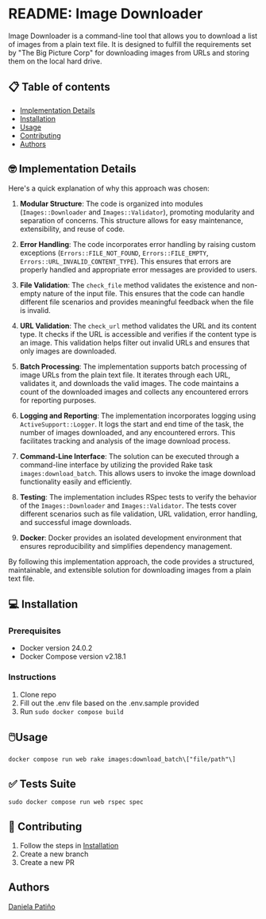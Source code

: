 README: Image Downloader
=================================================

Image Downloader is a command-line tool that allows you to download a list of images from a plain text file. It is designed to fulfill the requirements set by "The Big Picture Corp" for downloading images from URLs and storing them on the local hard drive.

📋 Table of contents
-----------------

* [Implementation Details](#implementation-details)
* [Installation](#installation)
* [Usage](#usage)
* [Contributing](#contributing)
* [Authors](#authors)

🤓 Implementation Details
---------------
Here's a quick explanation of why this approach was chosen:

1. **Modular Structure**: The code is organized into modules (`Images::Downloader` and `Images::Validator`), promoting modularity and separation of concerns. This structure allows for easy maintenance, extensibility, and reuse of code.

2. **Error Handling**: The code incorporates error handling by raising custom exceptions (`Errors::FILE_NOT_FOUND`, `Errors::FILE_EMPTY`, `Errors::URL_INVALID_CONTENT_TYPE`). This ensures that errors are properly handled and appropriate error messages are provided to users.

3. **File Validation**: The `check_file` method validates the existence and non-empty nature of the input file. This ensures that the code can handle different file scenarios and provides meaningful feedback when the file is invalid.

4. **URL Validation**: The `check_url` method validates the URL and its content type. It checks if the URL is accessible and verifies if the content type is an image. This validation helps filter out invalid URLs and ensures that only images are downloaded.

5. **Batch Processing**: The implementation supports batch processing of image URLs from the plain text file. It iterates through each URL, validates it, and downloads the valid images. The code maintains a count of the downloaded images and collects any encountered errors for reporting purposes.

6. **Logging and Reporting**: The implementation incorporates logging using `ActiveSupport::Logger`. It logs the start and end time of the task, the number of images downloaded, and any encountered errors. This facilitates tracking and analysis of the image download process.

7. **Command-Line Interface**: The solution can be executed through a command-line interface by utilizing the provided Rake task `images:download_batch`. This allows users to invoke the image download functionality easily and efficiently.

8. **Testing**: The implementation includes RSpec tests to verify the behavior of the `Images::Downloader` and `Images::Validator`. The tests cover different scenarios such as file validation, URL validation, error handling, and successful image downloads.

9. **Docker**: Docker provides an isolated development environment that ensures reproducibility and simplifies dependency management.

By following this implementation approach, the code provides a structured, maintainable, and extensible solution for downloading images from a plain text file.


💻 Installation
------------

### Prerequisites

* Docker version 24.0.2
* Docker Compose version v2.18.1


### Instructions

1. Clone repo
2. Fill out the .env file based on the .env.sample provided
3. Run `sudo docker compose build`
 

🖱️Usage
-----

`docker compose run web rake images:download_batch\["file/path"\]`

✅ Tests Suite
------------
`sudo docker compose run web rspec spec`

🙌 Contributing
------------

1. Follow the steps in [Installation](#installation)
2. Create a new branch
2. Create a new PR

Authors
---------------------------

[Daniela Patiño](https://about.me/dani.pb)
